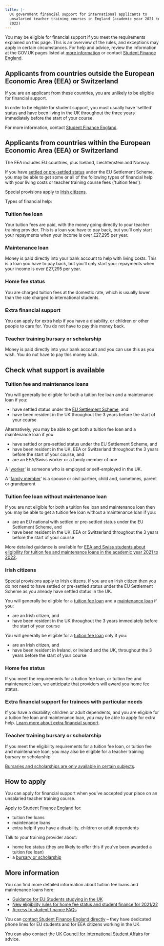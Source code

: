 ```yaml
---
title: |-
  UK government financial support for international applicants to
  unsalaried teacher training courses in England (academic year 2021 to
  2022)
---
```


You may be eligible for financial support if you meet the requirements
explained on this page. This is an overview of the rules, and exceptions
may apply in certain circumstances. For help and advice, review the
information at the GOV.UK pages listed at [more information](#more-information)
or contact [Student Finance England](https://www.gov.uk/contact-student-finance-england).

## Applicants from countries outside the European Economic Area (EEA) or Switzerland

If you are an applicant from these countries, you are unlikely to be
eligible for financial support.

In order to be eligible for student support, you must usually have
'settled' status and have been living in the UK throughout the three
years immediately before the start of your course.

For more information, contact [Student Finance England](https://www.gov.uk/contact-student-finance-england).

## Applicants from countries within the European Economic Area (EEA) or Switzerland

The EEA includes EU countries, plus Iceland, Liechtenstein and Norway.

If you have [settled or pre-settled status](https://www.gov.uk/settled-status-eu-citizens-families/what-settled-and-presettled-status-means)
under the EU Settlement Scheme, you may be able to get some or all of
the following types of financial help with your living costs or teacher
training course fees ('tuition fees').

Special provisions apply to [Irish citizens](#irish-citizens).

Types of financial help:

### Tuition fee loan

Your tuition fees are paid, with the money going directly to your teacher
training provider. This is a loan you have to pay back, but you’ll only start
your repayments when your income is over £27,295 per year.

### Maintenance loan

Money is paid directly into your bank account to help with living costs. This
is a loan you have to pay back, but you’ll only start your repayments when your
income is over £27,295 per year.

### Home fee status

You are charged tuition fees at the domestic rate, which is usually lower than
the rate charged to international students.

### Extra financial support

You can apply for extra help if you have a disability, or children or other
people to care for. You do not have to pay this money back.

### Teacher training bursary or scholarship

Money is paid directly into your bank account and you can use this as you wish.
You do not have to pay this money back.

## Check what support is available

### Tuition fee and maintenance loans

You will generally be eligible for both a tuition fee loan and a
maintenance loan if you:

  - have settled status under the [EU Settlement Scheme](https://www.gov.uk/settled-status-eu-citizens-families),
    and
  - have been resident in the UK throughout the 3 years before the
    start of your course

Alternatively, you may be able to get both a tuition fee loan and a
maintenance loan if you:

  - have settled or pre-settled status under the EU Settlement Scheme,
    and
  - have been resident in the UK, EEA or Switzerland throughout the 3
    years before the start of your course, and
  - are an EEA/Swiss worker or a family member of one

A '[worker](https://www.ukcisa.org.uk/information--advice/fees-and-money/government-student-support#layer-6212)'
is someone who is employed or self-employed in the UK.

A '[family member](https://www.ukcisa.org.uk/information--advice/fees-and-money/government-student-support#layer-6212)'
is a spouse or civil partner, child and, sometimes, parent or grandparent.

### Tuition fee loan without maintenance loan

If you are not eligible for both a tuition fee loan and maintenance loan
then you may be able to get a tuition fee loan without a maintenance
loan if you:

  - are an EU national with settled or pre-settled status under the EU
    Settlement Scheme, and
  - have been resident in the UK, EEA or Switzerland throughout the 3
    years before the start of your course

More detailed guidance is available for [EEA and Swiss students about
eligibility for tuition fee and maintenance loans in the academic year 2021 to
2022](https://www.gov.uk/guidance/studying-in-the-uk-guidance-for-eu-students#changes-to-funding-from-the-2021-to-2022-academic-year).

### Irish citizens

Special provisions apply to Irish citizens. If you are an Irish citizen
then you do not need to have settled or pre-settled status under the EU
Settlement Scheme as you already have settled status in the UK.

You will generally be eligible for a [tuition fee loan](#tuition-fee-loan) and a
[maintenance loan](#maintenance-loan) if you:

  - are an Irish citizen, and
  - have been resident in the UK throughout the 3 years immediately before the
    start of your course

You will generally be eligible for a [tuition fee loan](#tuition-fee-loan) only if you:

  - are an Irish citizen, and
  - have been resident in Ireland, or Ireland and the UK, throughout
    the 3 years before the start of your course

### Home fee status

If you meet the requirements for a tuition fee loan, or tuition fee and
maintenance loan, we anticipate that providers will award you home fee
status.

### Extra financial support for trainees with particular needs

If you have a disability, children or adult dependents, and you are
eligible for a tuition fee loan and maintenance loan, you may be able to
apply for extra help. [Learn more about extra financial support](/funding-your-training).

### Teacher training bursary or scholarship

If you meet the eligibility requirements for a tuition fee loan, or
tuition fee and maintenance loan, you may also be eligible for a teacher
training bursary or scholarship.

[Bursaries and scholarships are only available in certain subjects](/funding-your-training#bursaries-and-scholarships).

## How to apply

You can apply for financial support when you’ve accepted your place on
an unsalaried teacher training course.

Apply to [Student Finance England](https://www.gov.uk/student-finance) for:

  - tuition fee loans
  - maintenance loans
  - extra help if you have a disability, children or adult dependents

Talk to your training provider about:

  - home fee status (they are likely to offer this if you’ve been awarded a tuition fee loan)
  - a [bursary or scholarship](/funding-your-training#bursaries-and-scholarships)

## More information

You can find more detailed information about tuition fee loans and
maintenance loans here:

  - [Guidance for EU Students studying in the UK](https://www.gov.uk/guidance/studying-in-the-uk-guidance-for-eu-students)
  - [New eligibility rules for home fee status and student finance for 2021/22](https://www.gov.uk/government/publications/student-finance-eligibility-2021-to-2022-academic-year)
  - [Access to student finance FAQs](https://dfemedia.blog.gov.uk/access-to-student-finance-from-academic-year-2021-22-faqs/)

You can [contact Student Finance England directly](https://www.gov.uk/contact-student-finance-england) –
they have dedicated phone lines for EU students and for EEA citizens working in the UK.

You can also contact the [UK Council for International Student Affairs](https://www.ukcisa.org.uk/About-UKCISA) for advice.
